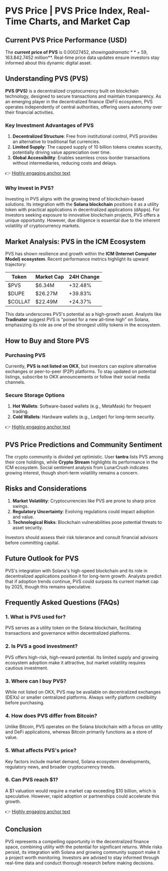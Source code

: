 # PVS Price | PVS Price Index, Real-Time Charts, and Market Cap

## Current PVS Price Performance (USD)

The **current price of PVS** is $0.00027452, showing a dramatic **+59,163.84% increase** in the last 24 hours. This surge reflects significant market interest and potential growth opportunities for investors. With a circulating supply of 10,000,000,000 PVS tokens and a maximum supply cap of the same amount, the fully diluted market capitalization stands at **$2.7452 million**. Real-time price data updates ensure investors stay informed about this dynamic digital asset.

## Understanding PVS (PVS)

**PVS (PVS)** is a decentralized cryptocurrency built on blockchain technology, designed to secure transactions and maintain transparency. As an emerging player in the decentralized finance (DeFi) ecosystem, PVS operates independently of central authorities, offering users autonomy over their financial activities.

### Key Investment Advantages of PVS

1. **Decentralized Structure**: Free from institutional control, PVS provides an alternative to traditional fiat currencies.  
2. **Limited Supply**: The capped supply of 10 billion tokens creates scarcity, potentially driving value appreciation over time.  
3. **Global Accessibility**: Enables seamless cross-border transactions without intermediaries, reducing costs and delays.  

👉 [Highly engaging anchor text](https://bit.ly/okx-bonus)

### Why Invest in PVS?

Investing in PVS aligns with the growing trend of blockchain-based solutions. Its integration with the **Solana blockchain** positions it as a utility token with practical applications in decentralized applications (dApps). For investors seeking exposure to innovative blockchain projects, PVS offers a unique opportunity. However, due diligence is essential due to the inherent volatility of cryptocurrency markets.

## Market Analysis: PVS in the ICM Ecosystem

PVS has shown resilience and growth within the **ICM (Internet Computer Model) ecosystem**. Recent performance metrics highlight its upward trajectory:  

| Token       | Market Cap    | 24H Change |  
|-------------|---------------|-----------|  
| $PVS        | $6.34M        | +32.48%   |  
| $DUPE       | $26.27M       | +39.83%   |  
| $COLLAT     | $22.49M       | +24.37%   |  

This data underscores PVS's potential as a high-growth asset. Analysts like **Tradinator** suggest PVS is "poised for a new all-time high" on Solana, emphasizing its role as one of the strongest utility tokens in the ecosystem.

## How to Buy and Store PVS

### Purchasing PVS

Currently, **PVS is not listed on OKX**, but investors can explore alternative exchanges or peer-to-peer (P2P) platforms. To stay updated on potential listings, subscribe to OKX announcements or follow their social media channels.

### Secure Storage Options

1. **Hot Wallets**: Software-based wallets (e.g., MetaMask) for frequent trading.  
2. **Cold Wallets**: Hardware wallets (e.g., Ledger) for long-term security.  

👉 [Highly engaging anchor text](https://bit.ly/okx-bonus)

## PVS Price Predictions and Community Sentiment

The crypto community is divided yet optimistic. User **tantra** lists PVS among their core holdings, while **Crypto Stream** highlights its performance in the ICM ecosystem. Social sentiment analysis from LunarCrush indicates growing interest, though short-term volatility remains a concern.

## Risks and Considerations

1. **Market Volatility**: Cryptocurrencies like PVS are prone to sharp price swings.  
2. **Regulatory Uncertainty**: Evolving regulations could impact adoption and value.  
3. **Technological Risks**: Blockchain vulnerabilities pose potential threats to asset security.  

Investors should assess their risk tolerance and consult financial advisors before committing capital.

## Future Outlook for PVS

PVS's integration with Solana's high-speed blockchain and its role in decentralized applications position it for long-term growth. Analysts predict that if adoption trends continue, PVS could surpass its current market cap by 2025, though this remains speculative.

## Frequently Asked Questions (FAQs)

### 1. **What is PVS used for?**  
PVS serves as a utility token on the Solana blockchain, facilitating transactions and governance within decentralized platforms.

### 2. **Is PVS a good investment?**  
PVS offers high-risk, high-reward potential. Its limited supply and growing ecosystem adoption make it attractive, but market volatility requires cautious investment.

### 3. **Where can I buy PVS?**  
While not listed on OKX, PVS may be available on decentralized exchanges (DEXs) or smaller centralized platforms. Always verify platform credibility before purchasing.

### 4. **How does PVS differ from Bitcoin?**  
Unlike Bitcoin, PVS operates on the Solana blockchain with a focus on utility and DeFi applications, whereas Bitcoin primarily functions as a store of value.

### 5. **What affects PVS's price?**  
Key factors include market demand, Solana ecosystem developments, regulatory news, and broader cryptocurrency trends.

### 6. **Can PVS reach $1?**  
A $1 valuation would require a market cap exceeding $10 billion, which is speculative. However, rapid adoption or partnerships could accelerate this growth.

👉 [Highly engaging anchor text](https://bit.ly/okx-bonus)

## Conclusion

PVS represents a compelling opportunity in the decentralized finance space, combining utility with the potential for significant returns. While risks persist, its integration with Solana and growing community support make it a project worth monitoring. Investors are advised to stay informed through real-time data and conduct thorough research before making decisions.
